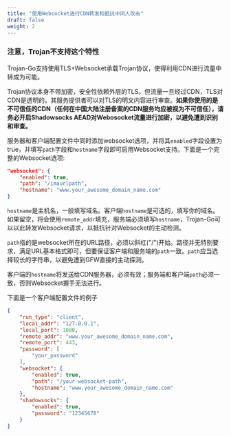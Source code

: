 ```yaml
---
title: "使用Websocket进行CDN转发和抵抗中间人攻击"
draft: false
weight: 2
---
```


### 注意，Trojan不支持这个特性

Trojan-Go支持使用TLS+Websocket承载Trojan协议，使得利用CDN进行流量中转成为可能。

Trojan协议本身不带加密，安全性依赖外层的TLS。但流量一旦经过CDN，TLS对CDN是透明的。其服务提供者可以对TLS的明文内容进行审查。**如果你使用的是不可信任的CDN（任何在中国大陆注册备案的CDN服务均应被视为不可信任），请务必开启Shadowsocks AEAD对Webosocket流量进行加密，以避免遭到识别和审查。**

服务器和客户端配置文件中同时添加websocket选项，并将其```enabled```字段设置为true，并填写```path```字段和```hostname```字段即可启用Websocket支持。下面是一个完整的Websocket选项:

```json
"websocket": {
    "enabled": true,
    "path": "/imaurlpath",
    "hostname": "www.your_awesome_domain_name.com"
}
```

```hostname```是主机名，一般填写域名。客户端```hostname```是可选的，填写你的域名。如果留空，将会使用```remote_addr```填充，服务端必须填写```hostname```，Trojan-Go可以以此转发Websocket请求，以抵抗针对Websocket的主动检测。

```path```指的是websocket所在的URL路径，必须以斜杠("/")开始。路径并无特别要求，满足URL基本格式即可，但要保证客户端和服务端的```path```一致。```path```应当选择较长的字符串，以避免遭到GFW直接的主动探测。

客户端的```hostname```将发送给CDN服务器，必须有效；服务端和客户端```path```必须一致，否则Websocket握手无法进行。

下面是一个客户端配置文件的例子

```json
{
    "run_type": "client",
    "local_addr": "127.0.0.1",
    "local_port": 1080,
    "remote_addr": "www.your_awesome_domain_name.com",
    "remote_port": 443,
    "password": [
        "your_password"
    ],
    "websocket": {
        "enabled": true,
        "path": "/your-websocket-path",
        "hostname": "www.your_awesome_domain_name.com"
    },
    "shadowsocks": {
        "enabled": true,
        "password": "12345678"
    }
}
```

